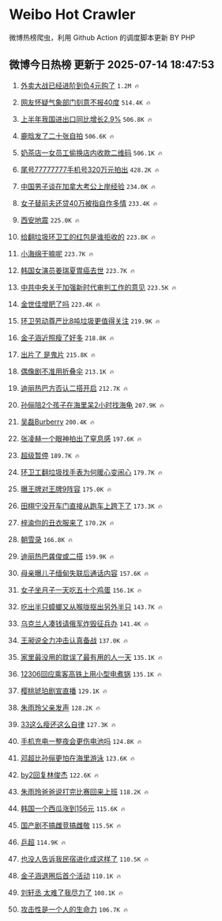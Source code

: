 # Weibo Hot Crawler 



微博热榜爬虫，利用 Github Action 的调度脚本更新 BY PHP 


## 微博今日热榜 更新于 2025-07-14 18:47:53 
1. [外卖大战已经进阶到负4元购了](https://s.weibo.com/weibo?q=%23%E5%A4%96%E5%8D%96%E5%A4%A7%E6%88%98%E5%B7%B2%E7%BB%8F%E8%BF%9B%E9%98%B6%E5%88%B0%E8%B4%9F4%E5%85%83%E8%B4%AD%E4%BA%86%23&t=31&band_rank=1&Refer=top) `1.2M 🔥` 

1. [网友怀疑气象部门刻意不报40度](https://s.weibo.com/weibo?q=%23%E7%BD%91%E5%8F%8B%E6%80%80%E7%96%91%E6%B0%94%E8%B1%A1%E9%83%A8%E9%97%A8%E5%88%BB%E6%84%8F%E4%B8%8D%E6%8A%A540%E5%BA%A6%23&t=31&band_rank=2&Refer=top) `514.4K 🔥` 

1. [上半年我国进出口同比增长2.9%](https://s.weibo.com/weibo?q=%23%E4%B8%8A%E5%8D%8A%E5%B9%B4%E6%88%91%E5%9B%BD%E8%BF%9B%E5%87%BA%E5%8F%A3%E5%90%8C%E6%AF%94%E5%A2%9E%E9%95%BF2.9%25%23&t=31&band_rank=3&Refer=top) `506.8K 🔥` 

1. [鹿晗发了二十张自拍](https://s.weibo.com/weibo?q=%23%E9%B9%BF%E6%99%97%E5%8F%91%E4%BA%86%E4%BA%8C%E5%8D%81%E5%BC%A0%E8%87%AA%E6%8B%8D%23&t=31&band_rank=4&Refer=top) `506.6K 🔥` 

1. [奶茶店一女员工偷换店内收款二维码](https://s.weibo.com/weibo?q=%23%E5%A5%B6%E8%8C%B6%E5%BA%97%E4%B8%80%E5%A5%B3%E5%91%98%E5%B7%A5%E5%81%B7%E6%8D%A2%E5%BA%97%E5%86%85%E6%94%B6%E6%AC%BE%E4%BA%8C%E7%BB%B4%E7%A0%81%23&t=31&band_rank=5&Refer=top) `506.1K 🔥` 

1. [尾号77777777手机号320万元拍出](https://s.weibo.com/weibo?q=%23%E5%B0%BE%E5%8F%B777777777%E6%89%8B%E6%9C%BA%E5%8F%B7320%E4%B8%87%E5%85%83%E6%8B%8D%E5%87%BA%23&t=31&band_rank=6&Refer=top) `428.2K 🔥` 

1. [中国男子谈在加拿大考公上岸经验](https://s.weibo.com/weibo?q=%23%E4%B8%AD%E5%9B%BD%E7%94%B7%E5%AD%90%E8%B0%88%E5%9C%A8%E5%8A%A0%E6%8B%BF%E5%A4%A7%E8%80%83%E5%85%AC%E4%B8%8A%E5%B2%B8%E7%BB%8F%E9%AA%8C%23&t=31&band_rank=7&Refer=top) `234.0K 🔥` 

1. [女子替前夫还贷40万被指自作多情](https://s.weibo.com/weibo?q=%23%E5%A5%B3%E5%AD%90%E6%9B%BF%E5%89%8D%E5%A4%AB%E8%BF%98%E8%B4%B740%E4%B8%87%E8%A2%AB%E6%8C%87%E8%87%AA%E4%BD%9C%E5%A4%9A%E6%83%85%23&t=31&band_rank=8&Refer=top) `233.4K 🔥` 

1. [西安地震](https://s.weibo.com/weibo?q=%E8%A5%BF%E5%AE%89%E5%9C%B0%E9%9C%87&t=31&band_rank=9&Refer=top) `225.0K 🔥` 

1. [给翻垃圾环卫工的红包是谁拒收的](https://s.weibo.com/weibo?q=%23%E7%BB%99%E7%BF%BB%E5%9E%83%E5%9C%BE%E7%8E%AF%E5%8D%AB%E5%B7%A5%E7%9A%84%E7%BA%A2%E5%8C%85%E6%98%AF%E8%B0%81%E6%8B%92%E6%94%B6%E7%9A%84%23&t=31&band_rank=10&Refer=top) `223.8K 🔥` 

1. [小海绵干嘛呢](https://s.weibo.com/weibo?q=%E5%B0%8F%E6%B5%B7%E7%BB%B5%E5%B9%B2%E5%98%9B%E5%91%A2&t=31&band_rank=11&Refer=top) `223.7K 🔥` 

1. [韩国女演员姜瑞夏胃癌去世](https://s.weibo.com/weibo?q=%23%E9%9F%A9%E5%9B%BD%E5%A5%B3%E6%BC%94%E5%91%98%E5%A7%9C%E7%91%9E%E5%A4%8F%E8%83%83%E7%99%8C%E5%8E%BB%E4%B8%96%23&t=31&band_rank=12&Refer=top) `223.7K 🔥` 

1. [中共中央关于加强新时代审判工作的意见](https://s.weibo.com/weibo?q=%23%E4%B8%AD%E5%85%B1%E4%B8%AD%E5%A4%AE%E5%85%B3%E4%BA%8E%E5%8A%A0%E5%BC%BA%E6%96%B0%E6%97%B6%E4%BB%A3%E5%AE%A1%E5%88%A4%E5%B7%A5%E4%BD%9C%E7%9A%84%E6%84%8F%E8%A7%81%23&t=31&band_rank=13&Refer=top) `223.5K 🔥` 

1. [金世佳增肥了吗](https://s.weibo.com/weibo?q=%E9%87%91%E4%B8%96%E4%BD%B3%E5%A2%9E%E8%82%A5%E4%BA%86%E5%90%97&t=31&band_rank=14&Refer=top) `223.4K 🔥` 

1. [环卫劳动尊严比8吨垃圾更值得关注](https://s.weibo.com/weibo?q=%23%E7%8E%AF%E5%8D%AB%E5%8A%B3%E5%8A%A8%E5%B0%8A%E4%B8%A5%E6%AF%948%E5%90%A8%E5%9E%83%E5%9C%BE%E6%9B%B4%E5%80%BC%E5%BE%97%E5%85%B3%E6%B3%A8%23&t=31&band_rank=15&Refer=top) `219.9K 🔥` 

1. [金子涵近照瘦了好多](https://s.weibo.com/weibo?q=%E9%87%91%E5%AD%90%E6%B6%B5%E8%BF%91%E7%85%A7%E7%98%A6%E4%BA%86%E5%A5%BD%E5%A4%9A&t=31&band_rank=16&Refer=top) `218.8K 🔥` 

1. [出片了 是鬼片](https://s.weibo.com/weibo?q=%E5%87%BA%E7%89%87%E4%BA%86%20%E6%98%AF%E9%AC%BC%E7%89%87&t=31&band_rank=17&Refer=top) `215.8K 🔥` 

1. [偶像剧不准用折叠伞](https://s.weibo.com/weibo?q=%E5%81%B6%E5%83%8F%E5%89%A7%E4%B8%8D%E5%87%86%E7%94%A8%E6%8A%98%E5%8F%A0%E4%BC%9E&t=31&band_rank=18&Refer=top) `213.1K 🔥` 

1. [迪丽热巴方否认二搭开启](https://s.weibo.com/weibo?q=%23%E8%BF%AA%E4%B8%BD%E7%83%AD%E5%B7%B4%E6%96%B9%E5%90%A6%E8%AE%A4%E4%BA%8C%E6%90%AD%E5%BC%80%E5%90%AF%23&t=31&band_rank=19&Refer=top) `212.7K 🔥` 

1. [孙俪陪2个孩子在海里呆2小时找海龟](https://s.weibo.com/weibo?q=%23%E5%AD%99%E4%BF%AA%E9%99%AA2%E4%B8%AA%E5%AD%A9%E5%AD%90%E5%9C%A8%E6%B5%B7%E9%87%8C%E5%91%862%E5%B0%8F%E6%97%B6%E6%89%BE%E6%B5%B7%E9%BE%9F%23&t=31&band_rank=20&Refer=top) `207.9K 🔥` 

1. [吴磊Burberry](https://s.weibo.com/weibo?q=%23%E5%90%B4%E7%A3%8ABurberry%23&t=31&band_rank=21&Refer=top) `200.4K 🔥` 

1. [张凌赫一个眼神拍出了窒息感](https://s.weibo.com/weibo?q=%E5%BC%A0%E5%87%8C%E8%B5%AB%E4%B8%80%E4%B8%AA%E7%9C%BC%E7%A5%9E%E6%8B%8D%E5%87%BA%E4%BA%86%E7%AA%92%E6%81%AF%E6%84%9F&t=31&band_rank=22&Refer=top) `197.6K 🔥` 

1. [超级暂停](https://s.weibo.com/weibo?q=%E8%B6%85%E7%BA%A7%E6%9A%82%E5%81%9C&t=31&band_rank=23&Refer=top) `189.7K 🔥` 

1. [环卫工翻垃圾找手表为何暖心变闹心](https://s.weibo.com/weibo?q=%23%E7%8E%AF%E5%8D%AB%E5%B7%A5%E7%BF%BB%E5%9E%83%E5%9C%BE%E6%89%BE%E6%89%8B%E8%A1%A8%E4%B8%BA%E4%BD%95%E6%9A%96%E5%BF%83%E5%8F%98%E9%97%B9%E5%BF%83%23&t=31&band_rank=24&Refer=top) `179.7K 🔥` 

1. [曝王牌对王牌9阵容](https://s.weibo.com/weibo?q=%23%E6%9B%9D%E7%8E%8B%E7%89%8C%E5%AF%B9%E7%8E%8B%E7%89%8C9%E9%98%B5%E5%AE%B9%23&t=31&band_rank=25&Refer=top) `175.0K 🔥` 

1. [田栩宁没开车门直接从跑车上跨下了](https://s.weibo.com/weibo?q=%23%E7%94%B0%E6%A0%A9%E5%AE%81%E6%B2%A1%E5%BC%80%E8%BD%A6%E9%97%A8%E7%9B%B4%E6%8E%A5%E4%BB%8E%E8%B7%91%E8%BD%A6%E4%B8%8A%E8%B7%A8%E4%B8%8B%E4%BA%86%23&t=31&band_rank=26&Refer=top) `173.3K 🔥` 

1. [梓渝你的丑衣服来了](https://s.weibo.com/weibo?q=%E6%A2%93%E6%B8%9D%E4%BD%A0%E7%9A%84%E4%B8%91%E8%A1%A3%E6%9C%8D%E6%9D%A5%E4%BA%86&t=31&band_rank=27&Refer=top) `170.2K 🔥` 

1. [朝雪录](https://s.weibo.com/weibo?q=%E6%9C%9D%E9%9B%AA%E5%BD%95&t=31&band_rank=28&Refer=top) `166.8K 🔥` 

1. [迪丽热巴龚俊或二搭](https://s.weibo.com/weibo?q=%23%E8%BF%AA%E4%B8%BD%E7%83%AD%E5%B7%B4%E9%BE%9A%E4%BF%8A%E6%88%96%E4%BA%8C%E6%90%AD%23&t=31&band_rank=29&Refer=top) `159.9K 🔥` 

1. [母亲曝儿子缅甸失联后通话内容](https://s.weibo.com/weibo?q=%23%E6%AF%8D%E4%BA%B2%E6%9B%9D%E5%84%BF%E5%AD%90%E7%BC%85%E7%94%B8%E5%A4%B1%E8%81%94%E5%90%8E%E9%80%9A%E8%AF%9D%E5%86%85%E5%AE%B9%23&t=31&band_rank=30&Refer=top) `157.6K 🔥` 

1. [女子坐月子一天吃五十个鸡蛋](https://s.weibo.com/weibo?q=%E5%A5%B3%E5%AD%90%E5%9D%90%E6%9C%88%E5%AD%90%E4%B8%80%E5%A4%A9%E5%90%83%E4%BA%94%E5%8D%81%E4%B8%AA%E9%B8%A1%E8%9B%8B&t=31&band_rank=31&Refer=top) `156.1K 🔥` 

1. [吃出半只蟑螂又从喉咙抠出另外半只](https://s.weibo.com/weibo?q=%23%E5%90%83%E5%87%BA%E5%8D%8A%E5%8F%AA%E8%9F%91%E8%9E%82%E5%8F%88%E4%BB%8E%E5%96%89%E5%92%99%E6%8A%A0%E5%87%BA%E5%8F%A6%E5%A4%96%E5%8D%8A%E5%8F%AA%23&t=31&band_rank=32&Refer=top) `143.7K 🔥` 

1. [乌克兰人凑钱请俄军炸毁征兵办](https://s.weibo.com/weibo?q=%23%E4%B9%8C%E5%85%8B%E5%85%B0%E4%BA%BA%E5%87%91%E9%92%B1%E8%AF%B7%E4%BF%84%E5%86%9B%E7%82%B8%E6%AF%81%E5%BE%81%E5%85%B5%E5%8A%9E%23&t=31&band_rank=33&Refer=top) `141.4K 🔥` 

1. [王昶说全力冲击认真备战](https://s.weibo.com/weibo?q=%E7%8E%8B%E6%98%B6%E8%AF%B4%E5%85%A8%E5%8A%9B%E5%86%B2%E5%87%BB%E8%AE%A4%E7%9C%9F%E5%A4%87%E6%88%98&t=31&band_rank=34&Refer=top) `137.0K 🔥` 

1. [家里最没用的耽误了最有用的人一天](https://s.weibo.com/weibo?q=%E5%AE%B6%E9%87%8C%E6%9C%80%E6%B2%A1%E7%94%A8%E7%9A%84%E8%80%BD%E8%AF%AF%E4%BA%86%E6%9C%80%E6%9C%89%E7%94%A8%E7%9A%84%E4%BA%BA%E4%B8%80%E5%A4%A9&t=31&band_rank=35&Refer=top) `135.1K 🔥` 

1. [12306回应乘客高铁上用小型电煮锅](https://s.weibo.com/weibo?q=%2312306%E5%9B%9E%E5%BA%94%E4%B9%98%E5%AE%A2%E9%AB%98%E9%93%81%E4%B8%8A%E7%94%A8%E5%B0%8F%E5%9E%8B%E7%94%B5%E7%85%AE%E9%94%85%23&t=31&band_rank=36&Refer=top) `135.1K 🔥` 

1. [樱桃琥珀剧宣直播](https://s.weibo.com/weibo?q=%23%E6%A8%B1%E6%A1%83%E7%90%A5%E7%8F%80%E5%89%A7%E5%AE%A3%E7%9B%B4%E6%92%AD%23&t=31&band_rank=37&Refer=top) `129.1K 🔥` 

1. [朱雨玲父亲发声](https://s.weibo.com/weibo?q=%23%E6%9C%B1%E9%9B%A8%E7%8E%B2%E7%88%B6%E4%BA%B2%E5%8F%91%E5%A3%B0%23&t=31&band_rank=38&Refer=top) `128.2K 🔥` 

1. [33这么瘦还这么自律](https://s.weibo.com/weibo?q=33%E8%BF%99%E4%B9%88%E7%98%A6%E8%BF%98%E8%BF%99%E4%B9%88%E8%87%AA%E5%BE%8B&t=31&band_rank=39&Refer=top) `127.3K 🔥` 

1. [手机充电一整夜会更伤电池吗](https://s.weibo.com/weibo?q=%23%E6%89%8B%E6%9C%BA%E5%85%85%E7%94%B5%E4%B8%80%E6%95%B4%E5%A4%9C%E4%BC%9A%E6%9B%B4%E4%BC%A4%E7%94%B5%E6%B1%A0%E5%90%97%23&t=31&band_rank=40&Refer=top) `124.8K 🔥` 

1. [邓超比孙俪更怕在海里游泳](https://s.weibo.com/weibo?q=%23%E9%82%93%E8%B6%85%E6%AF%94%E5%AD%99%E4%BF%AA%E6%9B%B4%E6%80%95%E5%9C%A8%E6%B5%B7%E9%87%8C%E6%B8%B8%E6%B3%B3%23&t=31&band_rank=41&Refer=top) `123.6K 🔥` 

1. [by2回复林俊杰](https://s.weibo.com/weibo?q=%23by2%E5%9B%9E%E5%A4%8D%E6%9E%97%E4%BF%8A%E6%9D%B0%23&t=31&band_rank=42&Refer=top) `122.6K 🔥` 

1. [朱雨玲爸爸说打完比赛回来上班](https://s.weibo.com/weibo?q=%23%E6%9C%B1%E9%9B%A8%E7%8E%B2%E7%88%B8%E7%88%B8%E8%AF%B4%E6%89%93%E5%AE%8C%E6%AF%94%E8%B5%9B%E5%9B%9E%E6%9D%A5%E4%B8%8A%E7%8F%AD%23&t=31&band_rank=43&Refer=top) `118.2K 🔥` 

1. [韩国一个西瓜涨到156元](https://s.weibo.com/weibo?q=%23%E9%9F%A9%E5%9B%BD%E4%B8%80%E4%B8%AA%E8%A5%BF%E7%93%9C%E6%B6%A8%E5%88%B0156%E5%85%83%23&t=31&band_rank=44&Refer=top) `115.6K 🔥` 

1. [国产剧不搞雌竞搞雌敬](https://s.weibo.com/weibo?q=%E5%9B%BD%E4%BA%A7%E5%89%A7%E4%B8%8D%E6%90%9E%E9%9B%8C%E7%AB%9E%E6%90%9E%E9%9B%8C%E6%95%AC&t=31&band_rank=45&Refer=top) `115.5K 🔥` 

1. [乒超](https://s.weibo.com/weibo?q=%E4%B9%92%E8%B6%85&t=31&band_rank=46&Refer=top) `114.9K 🔥` 

1. [也没人告诉我民宿进化成这样了](https://s.weibo.com/weibo?q=%E4%B9%9F%E6%B2%A1%E4%BA%BA%E5%91%8A%E8%AF%89%E6%88%91%E6%B0%91%E5%AE%BF%E8%BF%9B%E5%8C%96%E6%88%90%E8%BF%99%E6%A0%B7%E4%BA%86&t=31&band_rank=47&Refer=top) `110.5K 🔥` 

1. [金子涵退圈后首个活动](https://s.weibo.com/weibo?q=%23%E9%87%91%E5%AD%90%E6%B6%B5%E9%80%80%E5%9C%88%E5%90%8E%E9%A6%96%E4%B8%AA%E6%B4%BB%E5%8A%A8%23&t=31&band_rank=48&Refer=top) `110.1K 🔥` 

1. [刘轩丞 太难了我尽力了](https://s.weibo.com/weibo?q=%E5%88%98%E8%BD%A9%E4%B8%9E%20%E5%A4%AA%E9%9A%BE%E4%BA%86%E6%88%91%E5%B0%BD%E5%8A%9B%E4%BA%86&t=31&band_rank=49&Refer=top) `108.1K 🔥` 

1. [攻击性是一个人的生命力](https://s.weibo.com/weibo?q=%E6%94%BB%E5%87%BB%E6%80%A7%E6%98%AF%E4%B8%80%E4%B8%AA%E4%BA%BA%E7%9A%84%E7%94%9F%E5%91%BD%E5%8A%9B&t=31&band_rank=50&Refer=top) `106.7K 🔥` 

